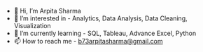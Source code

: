 - 👋 Hi, I’m Arpita Sharma
- 👀 I’m interested in - Analytics, Data Analysis, Data Cleaning, Visualization
- 🌱 I’m currently learning - SQL, Tableau, Advance Excel, Python
- 📫 How to reach me - b73arpitasharma@gmail.com

